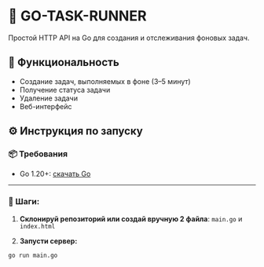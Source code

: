 # 📌 GO-TASK-RUNNER

Простой HTTP API на Go для создания и отслеживания фоновых задач.

## 🚀 Функциональность

- Создание задач, выполняемых в фоне (3–5 минут)
- Получение статуса задачи
- Удаление задачи
- Веб-интерфейс

## ⚙️ Инструкция по запуску

### 📦 Требования

- Go 1.20+: [скачать Go](https://go.dev/dl/)

---

### 🧪 Шаги:

1. **Склонируй репозиторий или создай вручную 2 файла**: `main.go` и `index.html`

2. **Запусти сервер:**
```bash
go run main.go
